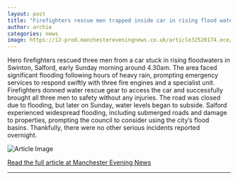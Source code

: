 ```yaml
---
layout: post
title: "Firefighters rescue men trapped inside car in rising flood waters at 4.30am"
author: archie
categories: news
image: https://i2-prod.manchestereveningnews.co.uk/article32520174.ece/ALTERNATES/s1200/0_JRP_MEN_210925_flooding_001JPG.jpg
---
```

Hero firefighters rescued three men from a car stuck in rising floodwaters in Swinton, Salford, early Sunday morning around 4.30am. The area faced significant flooding following hours of heavy rain, prompting emergency services to respond swiftly with three fire engines and a specialist unit. Firefighters donned water rescue gear to access the car and successfully brought all three men to safety without any injuries. The road was closed due to flooding, but later on Sunday, water levels began to subside. Salford experienced widespread flooding, including submerged roads and damage to properties, prompting the council to consider using the city’s flood basins. Thankfully, there were no other serious incidents reported overnight.

![Article Image](https://i2-prod.manchestereveningnews.co.uk/article32520174.ece/ALTERNATES/s1200/0_JRP_MEN_210925_flooding_001JPG.jpg)

[Read the full article at Manchester Evening News](https://www.manchestereveningnews.co.uk/news/greater-manchester-news/firefighters-rescue-men-trapped-inside-32519902)

---
